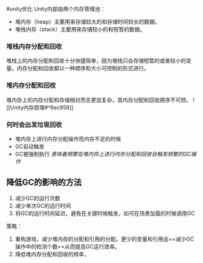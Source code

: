 #unity优化 
Unity内部由两个内存管理池：
- 堆内存（heap）主要用来存储较大的和存储时间较长的数据。
- 堆栈内存（stack）主要用来存储较小的和短暂的数据。

### 堆栈内存分配和回收
堆栈上的内存分配和回收十分快捷简单，因为堆栈只会存储短暂的或者较小的变量。内存分配和回收都以一种顺序和大小可控制的形式进行。

### 堆内存分配和回收
堆内存上的内存分配和存储相对而言更加复杂，其内存分配和回收顺序不可控。
![[Unity内存原理#^6ec959]]
### 何时会出发垃圾回收
- 堆内存上进行内存分配操作而内存不足的时候
- GC自动触发
- GC被强制执行
*意味着频繁在堆内存上进行内存分配和回收会触发频繁的GC操作*

## 降低GC的影响的方法
1. 减少GC的运行次数
2. 减少单次GC的运行时间
3. 将GC的运行时间延迟，避免在关键时候触发，如可在场景加载的时候调用GC

策略：
1. 重构游戏，减少堆内存的分配和引用的分配。更少的变量和引用会==减少GC操作中的检测个数==从而提高GC运行效率。
2. 降低堆内存分配和回收的频率，